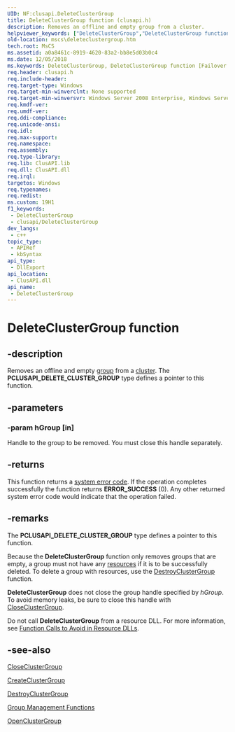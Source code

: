 ```yaml
---
UID: NF:clusapi.DeleteClusterGroup
title: DeleteClusterGroup function (clusapi.h)
description: Removes an offline and empty group from a cluster.
helpviewer_keywords: ["DeleteClusterGroup","DeleteClusterGroup function [Failover Cluster]","PCLUSAPI_DELETE_CLUSTER_GROUP","PCLUSAPI_DELETE_CLUSTER_GROUP function [Failover Cluster]","_wolf_deleteclustergroup","clusapi/DeleteClusterGroup","clusapi/PCLUSAPI_DELETE_CLUSTER_GROUP","mscs.deleteclustergroup"]
old-location: mscs\deleteclustergroup.htm
tech.root: MsCS
ms.assetid: a0a8461c-8919-4620-83a2-bb8e5d03b0c4
ms.date: 12/05/2018
ms.keywords: DeleteClusterGroup, DeleteClusterGroup function [Failover Cluster], PCLUSAPI_DELETE_CLUSTER_GROUP, PCLUSAPI_DELETE_CLUSTER_GROUP function [Failover Cluster], _wolf_deleteclustergroup, clusapi/DeleteClusterGroup, clusapi/PCLUSAPI_DELETE_CLUSTER_GROUP, mscs.deleteclustergroup
req.header: clusapi.h
req.include-header: 
req.target-type: Windows
req.target-min-winverclnt: None supported
req.target-min-winversvr: Windows Server 2008 Enterprise, Windows Server 2008 Datacenter
req.kmdf-ver: 
req.umdf-ver: 
req.ddi-compliance: 
req.unicode-ansi: 
req.idl: 
req.max-support: 
req.namespace: 
req.assembly: 
req.type-library: 
req.lib: ClusAPI.lib
req.dll: ClusAPI.dll
req.irql: 
targetos: Windows
req.typenames: 
req.redist: 
ms.custom: 19H1
f1_keywords:
 - DeleteClusterGroup
 - clusapi/DeleteClusterGroup
dev_langs:
 - c++
topic_type:
 - APIRef
 - kbSyntax
api_type:
 - DllExport
api_location:
 - ClusAPI.dll
api_name:
 - DeleteClusterGroup
---
```


# DeleteClusterGroup function


## -description

Removes an offline and empty 
    <a href="/previous-versions/windows/desktop/mscs/groups">group</a> from a 
    <a href="/previous-versions/windows/desktop/mscs/c-gly">cluster</a>. The <b>PCLUSAPI_DELETE_CLUSTER_GROUP</b> type defines a pointer to this function.

## -parameters

### -param hGroup [in]

Handle to the group to be removed. You must close this handle separately.

## -returns

This function returns a <a href="/windows/desktop/Debug/system-error-codes">system error code</a>. If the 
       operation completes successfully the function returns <b>ERROR_SUCCESS</b> (0). Any other 
       returned system error code would indicate that the 
       operation failed.

## -remarks

The <b>PCLUSAPI_DELETE_CLUSTER_GROUP</b> type defines a pointer to this function.

Because the <b>DeleteClusterGroup</b> function only 
     removes groups that are empty, a group must not have any 
     <a href="/previous-versions/windows/desktop/mscs/resources">resources</a> if it is to be successfully deleted. To delete a group 
     with resources, use the <a href="/windows/desktop/api/clusapi/nf-clusapi-destroyclustergroup">DestroyClusterGroup</a> 
     function.

<b>DeleteClusterGroup</b> does not close the group 
     handle specified by <i>hGroup</i>. To avoid memory leaks, be sure to close this handle with 
     <a href="/windows/desktop/api/clusapi/nf-clusapi-closeclustergroup">CloseClusterGroup</a>.

Do not call <b>DeleteClusterGroup</b> from a resource 
     DLL. For more information, see 
     <a href="/previous-versions/windows/desktop/mscs/function-calls-to-avoid-in-resource-dlls">Function Calls to Avoid in Resource DLLs</a>.

## -see-also

<a href="/windows/desktop/api/clusapi/nf-clusapi-closeclustergroup">CloseClusterGroup</a>



<a href="/windows/desktop/api/clusapi/nf-clusapi-createclustergroup">CreateClusterGroup</a>



<a href="/windows/desktop/api/clusapi/nf-clusapi-destroyclustergroup">DestroyClusterGroup</a>



<a href="/previous-versions/windows/desktop/mscs/group-management-functions">Group Management Functions</a>



<a href="/windows/desktop/api/clusapi/nf-clusapi-openclustergroup">OpenClusterGroup</a>